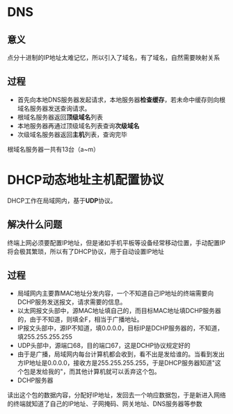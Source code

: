 # DNS

## 意义

点分十进制的IP地址太难记忆，所以引入了域名，有了域名，自然需要映射关系

## 过程

- 首先向本地DNS服务器发起请求，本地服务器**检查缓存**，若未命中缓存则向根域名服务器发送查询请求。
- 根域名服务器返回**顶级域名**列表
- 本地服务器再通过顶级域名列表查询**次级域名**
- 次级域名服务器返回**主机**列表，查询完毕

根域名服务器一共有13台（a~m）

# DHCP动态地址主机配置协议

DHCP工作在局域网内，基于**UDP**协议。

## 解决什么问题

终端上网必须要配置IP地址，但是诸如手机平板等设备经常移动位置，手动配置IP将会极其繁琐，所以有了DHCP协议，用于自动设置IP地址

## 过程

- 局域网内主要靠MAC地址分发内容，一个不知道自己IP地址的终端需要向DCHP服务发送报文，请求需要的信息。
- 以太网报文头部中，源MAC地址填自己的，而目标MAC地址填DCHP服务器的，由于不知道，则填全F，相当于广播地址。
- IP报文头部中，源IP不知道，填0.0.0.0，目标IP是DCHP服务器的，不知道，填255.255.255.255
- UDP头部中，源端口68，目的端口67，这是DCHP协议规定好的
- 由于是广播，局域网内每台计算机都会收到，看不出是发给谁的。当看到发出方IP地址是0.0.0.0，接收方是255.255.255.255，于是DHCP服务器知道"这个包是发给我的"，而其他计算机就可以丢弃这个包。
- DCHP服务器

读出这个包的数据内容，分配好IP地址，发回去一个响应数据包，于是新进入网络的终端就知道了自己的IP地址、子网掩码、网关地址、DNS服务器等参数